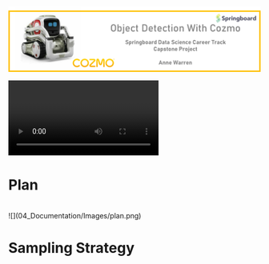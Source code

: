 ![](04_Documentation/Images/cozmoppt.png)


![Watch this intro from Cozmo](https://user-images.githubusercontent.com/68656802/116004638-41730a80-a5c9-11eb-9c07-291fdd2ff7bb.mp4)
<br>
# Plan
<br>
![](04_Documentation/Images/plan.png)
<br>

# Sampling Strategy



